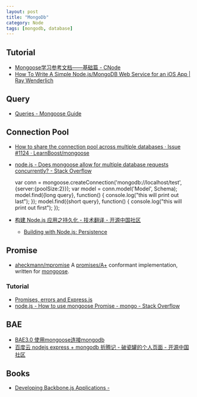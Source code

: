 ```yaml
---
layout: post
title: "MongoDb"
category: Node
tags: [mongodb, database]
--- 
```


## Tutorial

- [Mongoose学习参考文档——基础篇 - CNode](http://cnodejs.org/topic/504b4924e2b84515770103dd)
- [How To Write A Simple Node.js/MongoDB Web Service for an iOS App | Ray Wenderlich](http://www.raywenderlich.com/61078/write-simple-node-jsmongodb-web-service-ios-app)


## Query

- [Queries - Mongoose Guide](http://cnodejs.org/topic/5206581b44e76d216aae072e)

## Connection Pool

- [How to share the connection pool across multiple databases · Issue #1124 · LearnBoost/mongoose](https://github.com/learnboost/mongoose/issues/1124)
- [node.js - Does mongoose allow for multiple database requests concurrently? - Stack Overflow](http://stackoverflow.com/questions/10039163/does-mongoose-allow-for-multiple-database-requests-concurrently)

	var conn = mongoose.createConnection('mongodb://localhost/test', {server:{poolSize:2}});
	var model = conn.model('Model', Schema);
	model.find({long query}, function() {
	   console.log("this will print out last");
	});
	model.find({short query}, function() {
	   console.log("this will print out first");
	});

- [构建 Node.js 应用之持久化 - 技术翻译 - 开源中国社区](http://www.oschina.net/translate/building-with-nodejs-persistence?print)
	- [Building with Node.js: Persistence](http://journal.michaelahlers.org/2012/12/building-with-nodejs-persistence.html)

## Promise

- [aheckmann/mpromise](https://github.com/aheckmann/mpromise) A [promises/A+](https://github.com/promises-aplus/promises-spec) conformant implementation, written for [mongoose](http://mongoosejs.com/).

### Tutorial

- [Promises, errors and Express.js](http://www.asyncdev.net/2013/07/promises-errors-and-express-js/)
- [node.js - How to use mongoose Promise - mongo - Stack Overflow](http://stackoverflow.com/questions/9022099/how-to-use-mongoose-promise-mongo)

## BAE

- [BAE3.0 使用mongoose连接mongodb](http://www.drmfly.net/2014/01/11/bae3-use-mongoose-connect-mongodb.html)
- [百度云 nodejs express + mongodb 折腾记 - 破瓷罐的个人页面 - 开源中国社区](http://my.oschina.net/brokenjar/blog/227158)

## Books

- [Developing Backbone.js Applications -](http://addyosmani.github.io/backbone-fundamentals/)

